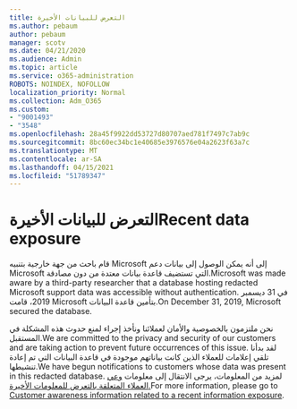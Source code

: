```yaml
---
title: التعرض للبيانات الأخيرة
ms.author: pebaum
author: pebaum
manager: scotv
ms.date: 04/21/2020
ms.audience: Admin
ms.topic: article
ms.service: o365-administration
ROBOTS: NOINDEX, NOFOLLOW
localization_priority: Normal
ms.collection: Adm_O365
ms.custom:
- "9001493"
- "3548"
ms.openlocfilehash: 28a45f9922dd53727d80707aed781f7497c7ab9c
ms.sourcegitcommit: 8bc60ec34bc1e40685e3976576e04a2623f63a7c
ms.translationtype: MT
ms.contentlocale: ar-SA
ms.lasthandoff: 04/15/2021
ms.locfileid: "51789347"
---
```

# <a name="recent-data-exposure"></a><span data-ttu-id="315a3-102">التعرض للبيانات الأخيرة</span><span class="sxs-lookup"><span data-stu-id="315a3-102">Recent data exposure</span></span>

<span data-ttu-id="315a3-103">قام باحث من جهة خارجية بتنبيه Microsoft إلى أنه يمكن الوصول إلى بيانات دعم Microsoft التي تستضيف قاعدة بيانات معتدة من دون مصادقة.</span><span class="sxs-lookup"><span data-stu-id="315a3-103">Microsoft was made aware by a third-party researcher that a database hosting redacted Microsoft support data was accessible without authentication.</span></span> <span data-ttu-id="315a3-104">في 31 ديسمبر 2019، قامت Microsoft بتأمين قاعدة البيانات.</span><span class="sxs-lookup"><span data-stu-id="315a3-104">On December 31, 2019, Microsoft secured the database.</span></span>

<span data-ttu-id="315a3-105">نحن ملتزمون بالخصوصية والأمان لعملائنا ونأخذ إجراء لمنع حدوث هذه المشكلة في المستقبل.</span><span class="sxs-lookup"><span data-stu-id="315a3-105">We are committed to the privacy and security of our customers and are taking action to prevent future occurrences of this issue.</span></span> <span data-ttu-id="315a3-106">لقد بدأنا تلقي إعلامات للعملاء الذين كانت بياناتهم موجودة في قاعدة البيانات التي تم إعادة تنشيطها.</span><span class="sxs-lookup"><span data-stu-id="315a3-106">We have begun notifications to customers whose data was present in this redacted database.</span></span> <span data-ttu-id="315a3-107">لمزيد من المعلومات، يرجى الانتقال إلى معلومات [وعي العملاء المتعلقة بالتعرض للمعلومات الأخيرة.](https://aka.ms/privacyinfo)</span><span class="sxs-lookup"><span data-stu-id="315a3-107">For more information, please go to [Customer awareness information related to a recent information exposure](https://aka.ms/privacyinfo).</span></span>
